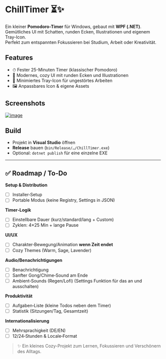 

# ChillTimer ⏳✨

Ein kleiner **Pomodoro-Timer** für Windows, gebaut mit **WPF (.NET)**.  
Gemütliches UI mit Schatten, runden Ecken, Illustrationen und eigenem Tray-Icon.  
Perfekt zum entspannten Fokussieren bei Studium, Arbeit oder Kreativität.  

## Features
- ⏱ Fester 25-Minuten Timer (klassischer Pomodoro)
- 🎨 Modernes, cozy UI mit runden Ecken und Illustrationen
- 🌙 Minimiertes Tray-Icon für ungestörtes Arbeiten
- 🖼 Anpassbares Icon & eigene Assets

## Screenshots
<a href="https://imgbb.com/"><img src="https://i.ibb.co/hRs7LztJ/image.png" alt="image" border="0"></a>

## Build
- Projekt in **Visual Studio** öffnen
- **Release** bauen (`bin/Release/…/ChillTimer.exe`)
- Optional: `dotnet publish` für eine einzelne EXE

---
## ✅ Roadmap / To‑Do
**Setup & Distribution**
- [ ] Installer‑Setup
- [ ] Portable Modus (keine Registry, Settings in JSON)
      
**Timer‑Logik**
- [ ] Einstellbare Dauer (kurz/standard/lang + Custom)
- [ ] Zyklen: 4×25 Min + lange Pause

**UI/UX**
- [ ] Charakter‑Bewegung/Animation **wenn Zeit endet** 
- [ ] Cozy Themes (Warm, Sage, Lavender)

**Audio/Benachrichtigungen**
- [ ] Benachrichtigung 
- [ ] Sanfter Gong/Chime‑Sound am Ende
- [ ] Ambient‑Sounds (Regen/Lofi) (Settings Funktion für das an und ausschalten)

**Produktivität**
- [ ] Aufgaben‑Liste (kleine Todos neben dem Timer)
- [ ] Statistik (Sitzungen/Tag, Gesamtzeit)

**Internationalisierung**
- [ ] Mehrsprachigkeit (DE/EN)
- [ ] 12/24‑Stunden & Locale‑Format

> ✨ Ein kleines Cozy-Projekt zum Lernen, Fokussieren und Verschönern des Alltags.
